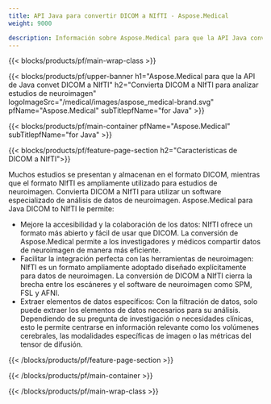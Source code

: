 ```yaml
---
title: API Java para convertir DICOM a NIfTI - Aspose.Medical
weight: 9000

description: Información sobre Aspose.Medical para que la API Java convierta DICOM a NIfTI
---
```


{{< blocks/products/pf/main-wrap-class >}}

{{< blocks/products/pf/upper-banner h1="Aspose.Medical para que la API de Java convet DICOM a NIfTI" h2="Convierta DICOM a NIfTI para analizar estudios de neuroimagen" logoImageSrc="/medical/images/aspose_medical-brand.svg" pfName="Aspose.Medical" subTitlepfName="for Java" >}}

{{< blocks/products/pf/main-container pfName="Aspose.Medical" subTitlepfName="for Java" >}}

{{< blocks/products/pf/feature-page-section h2="Características de DICOM a NIfTI">}}

<p>Muchos estudios se presentan y almacenan en el formato DICOM, mientras que el formato NIfTI es ampliamente utilizado para estudios de neuroimagen. Convierta DICOM a NIfTI para utilizar un software especializado de análisis de datos de neuroimagen. Aspose.Medical para Java DICOM to NIfTI le permite:</p>

<ul>
<li>Mejore la accesibilidad y la colaboración de los datos: NIfTI ofrece un formato más abierto y fácil de usar que DICOM. La conversión de Aspose.Medical permite a los investigadores y médicos compartir datos de neuroimagen de manera más eficiente.</li>
<li>Facilitar la integración perfecta con las herramientas de neuroimagen: NIfTI es un formato ampliamente adoptado diseñado explícitamente para datos de neuroimagen. La conversión de DICOM a NIfTI cierra la brecha entre los escáneres y el software de neuroimagen como SPM, FSL y AFNI.</li>
<li>Extraer elementos de datos específicos: Con la filtración de datos, solo puede extraer los elementos de datos necesarios para su análisis. Dependiendo de su pregunta de investigación o necesidades clínicas, esto le permite centrarse en información relevante como los volúmenes cerebrales, las modalidades específicas de imagen o las métricas del tensor de difusión.</li>
</ul>

{{< /blocks/products/pf/feature-page-section >}}

{{< /blocks/products/pf/main-container >}}

{{< /blocks/products/pf/main-wrap-class >}}